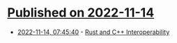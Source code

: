 # [Published on 2022-11-14](index.md)

* [2022-11-14, 07:45:40](https://lobste.rs/s/dtomgj/rust_c_interoperability) - [Rust and C++ Interoperability](https://slint-ui.com/blog/rust-and-cpp.html)
